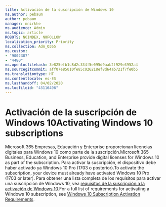 ```yaml
---
title: Activación de la suscripción de Windows 10
ms.author: pebaum
author: pebaum
manager: mnirkhe
ms.audience: Admin
ms.topic: article
ROBOTS: NOINDEX, NOFOLLOW
localization_priority: Priority
ms.collection: Adm_O365
ms.custom:
- "9002307"
- "4480"
ms.openlocfilehash: 3e825efb1c8d2c334f5e095d9aab2f929e3952a4
ms.sourcegitcommit: aff07e85010fe85c026218ef8d64ab721f7fe0b5
ms.translationtype: HT
ms.contentlocale: es-ES
ms.lasthandoff: 04/02/2020
ms.locfileid: "43116496"
---
```

# <a name="activating-windows-10-subscriptions"></a><span data-ttu-id="d15c9-102">Activación de la suscripción de Windows 10</span><span class="sxs-lookup"><span data-stu-id="d15c9-102">Activating Windows 10 subscriptions</span></span>

<span data-ttu-id="d15c9-103">Microsoft 365 Empresas, Educación y Enterprise proporcionan licencias digitales para Windows 10 como parte de la suscripción.</span><span class="sxs-lookup"><span data-stu-id="d15c9-103">Microsoft 365 Business, Education, and Enterprise provide digital licenses for Windows 10 as part of the subscription.</span></span> <span data-ttu-id="d15c9-104">Para activar la suscripción, el dispositivo debe haber activado ya Windows 10 Pro (1703 o posterior).</span><span class="sxs-lookup"><span data-stu-id="d15c9-104">To activate the subscription, your device must already have activated Windows 10 Pro (1703 or later).</span></span> <span data-ttu-id="d15c9-105">Para obtener una lista completa de los requisitos para activar una suscripción de Windows 10, vea [requisitos de la suscripción a la activación de Windows 10](https://docs.microsoft.com/windows/deployment/windows-10-subscription-activation#requirements).</span><span class="sxs-lookup"><span data-stu-id="d15c9-105">For a full list of requirements for activating a Windows 10 subscription, see [Windows 10 Subscription Activation Requirements](https://docs.microsoft.com/windows/deployment/windows-10-subscription-activation#requirements).</span></span>
